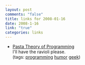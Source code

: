 ```yaml
--- 
layout: post
comments: "false"
title: links for 2008-01-16
date: 2008-1-16
link: "true"
categories: links
---
```

<ul class="delicious">
	<li>
		<div class="delicious-link"><a href="http://www.cs.brandeis.edu/~dkw/C-humor/pasta.txt">Pasta Theory of Programming</a></div>
		<div class="delicious-extended">I'll have the ravioli please.</div>
		<div class="delicious-tags">(tags: <a href="http://del.icio.us/zanshin/programming">programming</a> <a href="http://del.icio.us/zanshin/humor">humor</a> <a href="http://del.icio.us/zanshin/geek">geek</a>)</div>
	</li>
</ul>
